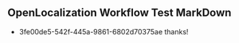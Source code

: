 ## OpenLocalization Workflow Test MarkDown
* 3fe00de5-542f-445a-9861-6802d70375ae 
thanks!<!--HONumber=Mar16_HO2-->
